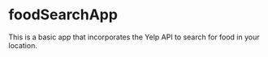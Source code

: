 # foodSearchApp
This is a basic app that incorporates the Yelp API to search for food in your location. 
